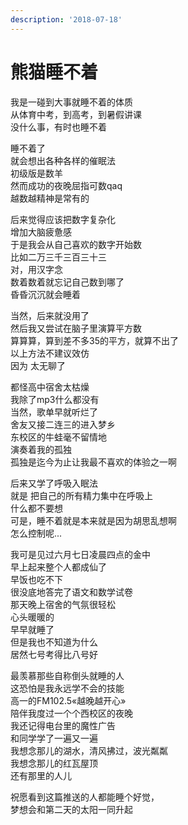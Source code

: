 ```yaml
---
description: '2018-07-18'
---
```


# 熊猫睡不着

我是一碰到大事就睡不着的体质   
从体育中考，到高考，到暑假讲课  
没什么事，有时也睡不着

睡不着了   
就会想出各种各样的催眠法   
初级版是数羊   
然而成功的夜晚屈指可数qaq   
越数越精神是常有的 

后来觉得应该把数字复杂化   
增加大脑疲惫感   
于是我会从自己喜欢的数字开始数  
 比如二万三千三百三十三   
对，用汉字念   
数着数着就忘记自己数到哪了   
昏昏沉沉就会睡着 

当然，后来就没用了   
然后我又尝试在脑子里演算平方数   
算算算，算到差不多35的平方，就算不出了   
以上方法不建议效仿   
因为 太无聊了 

都怪高中宿舍太枯燥   
我除了mp3什么都没有   
当然，歌单早就听烂了   
舍友又接二连三的进入梦乡   
东校区的牛蛙毫不留情地  
 演奏着我的孤独   
孤独是迄今为止让我最不喜欢的体验之一啊 

后来又学了呼吸入眠法   
就是 把自己的所有精力集中在呼吸上   
什么都不要想   
可是，睡不着就是本来就是因为胡思乱想啊   
怎么控制呢... 

我可是见过六月七日凌晨四点的金中   
早上起来整个人都成仙了   
早饭也吃不下   
很没底地答完了语文和数学试卷   
那天晚上宿舍的气氛很轻松   
心头暖暖的   
早早就睡了   
但是我也不知道为什么   
居然七号考得比八号好 

最羡慕那些自称倒头就睡的人   
这恐怕是我永远学不会的技能   
高一的FM102.5«越晚越开心»   
陪伴我度过一个个西校区的夜晚   
我还记得电台里的魔性广告   
和同学学了一遍又一遍   
我想念那儿的湖水，清风拂过，波光粼粼   
我想念那儿的红瓦屋顶   
还有那里的人儿 

祝愿看到这篇推送的人都能睡个好觉，  
梦想会和第二天的太阳一同升起

